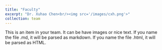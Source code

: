 ```yaml
---
title: "Faculty"
excerpt: "Dr. Xuhao Chen<br/><img src='/images/cxh.png'>"
collection: team
---
```


This is an item in your team. It can be have images or nice text. If you name the file .md, it will be parsed as markdown. If you name the file .html, it will be parsed as HTML.
